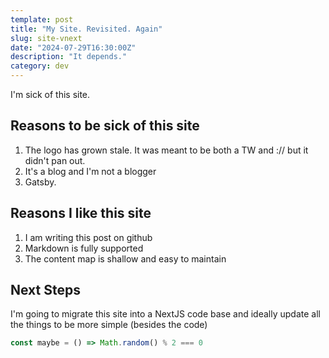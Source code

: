 ```yaml
---
template: post
title: "My Site. Revisited. Again"
slug: site-vnext
date: "2024-07-29T16:30:00Z"
description: "It depends."
category: dev
---
```


I'm sick of this site.

## Reasons to be sick of this site
1) The logo has grown stale. It was meant to be both a TW and :// but it didn't pan out.
1) It's a blog and I'm not a blogger
1) Gatsby.

## Reasons I like this site
1) I am writing this post on github
1) Markdown is fully supported
1) The content map is shallow and easy to maintain

## Next Steps
I'm going to migrate this site into a NextJS code base and ideally update all the things to be more simple (besides the code)

```javascript
const maybe = () => Math.random() % 2 === 0
```
